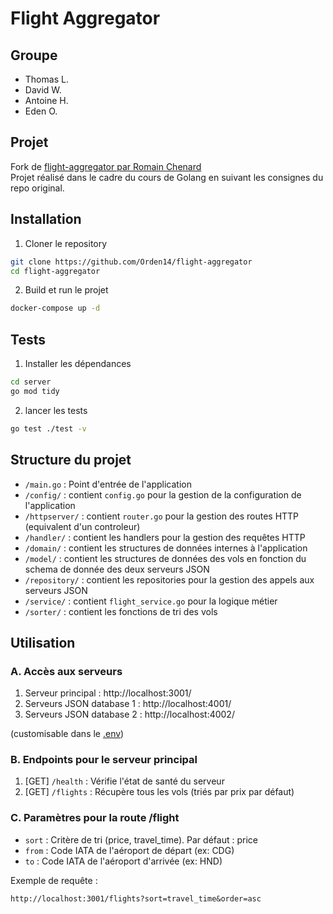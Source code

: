# Flight Aggregator

## Groupe
- Thomas L.
- David W.
- Antoine H.
- Eden O.

## Projet

Fork de [flight-aggregator par Romain Chenard](https://github.com/RomainC75/flight-aggregator)  
Projet réalisé dans le cadre du cours de Golang en suivant les consignes du repo original.

## Installation

1. Cloner le repository
```bash
git clone https://github.com/Orden14/flight-aggregator
cd flight-aggregator
```

2. Build et run le projet
```bash
docker-compose up -d
```

## Tests

1. Installer les dépendances
```bash
cd server
go mod tidy
```

2. lancer les tests
``` bash
go test ./test -v
```

## Structure du projet

- `/main.go` : Point d'entrée de l'application
- `/config/` : contient `config.go` pour la gestion de la configuration de l'application
- `/httpserver/` : contient `router.go` pour la gestion des routes HTTP (equivalent d'un controleur)
- `/handler/` : contient les handlers pour la gestion des requêtes HTTP
- `/domain/` : contient les structures de données internes à l'application
- `/model/` : contient les structures de données des vols en fonction du schema de donnée des deux serveurs JSON
- `/repository/` : contient les repositories pour la gestion des appels aux serveurs JSON
- `/service/` : contient `flight_service.go` pour la logique métier
- `/sorter/` : contient les fonctions de tri des vols

## Utilisation

### A. Accès aux serveurs

1. Serveur principal : http://localhost:3001/
2. Serveurs JSON database 1 : http://localhost:4001/
3. Serveurs JSON database 2 : http://localhost:4002/

(customisable dans le [.env](.env))

### B. Endpoints pour le serveur principal

1. [GET] `/health` : Vérifie l'état de santé du serveur
2. [GET] `/flights` : Récupère tous les vols (triés par prix par défaut)

### C. Paramètres pour la route /flight

- `sort` : Critère de tri (price, travel_time). Par défaut : price
- `from` : Code IATA de l'aéroport de départ (ex: CDG)
- `to` : Code IATA de l'aéroport d'arrivée (ex: HND)

Exemple de requête : 
```
http://localhost:3001/flights?sort=travel_time&order=asc
```